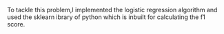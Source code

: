 To tackle this problem,I implemented the logistic regression algorithm and used the sklearn ibrary of python which is inbuilt for calculating the f1 score.

                                                                                                                                                                                                                        
